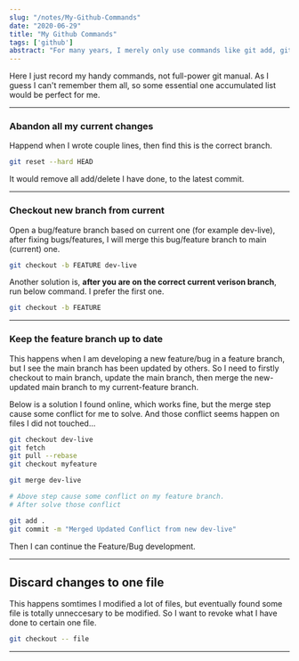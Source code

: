 ```yaml
---
slug: "/notes/My-Github-Commands"
date: "2020-06-29"
title: "My Github Commands"
tags: ['github']
abstract: "For many years, I merely only use commands like git add, git commit, git push .etc. Now I am colaborating with more and more professional people on Github. So I want to record a bit my commands learned here. It's not systemic, but maybe a quick cheatsheet."
---
```


Here I just record my handy commands, not full-power git manual. As I guess I can't remember them all, so some essential one accumulated list would be perfect for me.

---

### Abandon all my current changes
Happend when I wrote couple lines, then find this is the correct branch.

```bash
git reset --hard HEAD
```

It would remove all add/delete I have done, to the latest commit.

---

### Checkout new branch from current
Open a bug/feature branch based on current one (for example dev-live), after fixing bugs/features, I will merge this bug/feature branch to main (current) one.

```bash
git checkout -b FEATURE dev-live
```

Another solution is, **after you are on the correct current verison branch**, run below command. I prefer the first one.

```bash
git checkout -b FEATURE
```

---

### Keep the feature branch up to date

This happens when I am developing a new feature/bug in a feature branch, but I see the main branch has been updated by others. So I need to firstly checkout to main branch, update the main branch, then merge the new-updated main branch to my current-feature branch.


Below is a solution I found online, which works fine, but the merge step cause some conflict for me to solve. And those conflict seems happen on files I did not touched...

```bash
git checkout dev-live
git fetch
git pull --rebase
git checkout myfeature

git merge dev-live 

# Above step cause some conflict on my feature branch.
# After solve those conflict

git add .
git commit -m "Merged Updated Conflict from new dev-live"
```

Then I can continue the Feature/Bug development.

---
## Discard changes to one file

This happens somtimes I modified a lot of files, but eventually found some file is totally unneccesary to be modified. So I want to revoke what I have done to certain one file.

```bash
git checkout -- file
```

---